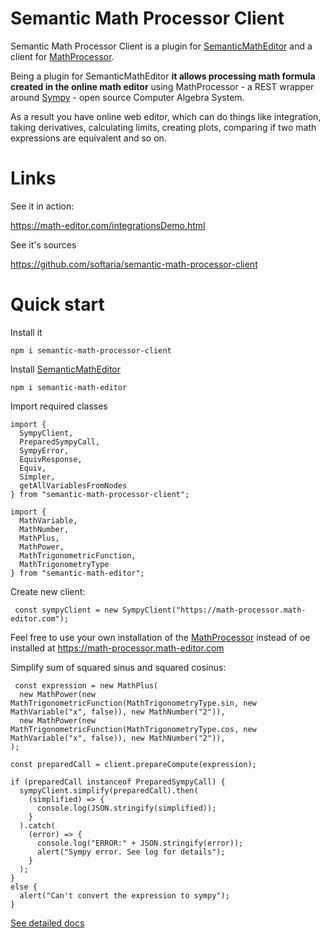 # Semantic Math Processor Client

Semantic Math Processor Client is a plugin for [SemanticMathEditor](https://github.com/softaria/semantic-math-editor) and a client for [MathProcessor](https://github.com/softaria/math-processor).

Being a plugin for SemanticMathEditor **it allows processing math formula created in the online math editor** using MathProcessor - a REST wrapper around [Sympy](https://sympy.org) - open source Computer Algebra System.

As a result you have online web editor, which can do things like integration, taking derivatives, calculating limits, creating plots, comparing if two math expressions are equivalent and so on.

# Links

See it in action:

https://math-editor.com/integrationsDemo.html

See it's sources

https://github.com/softaria/semantic-math-processor-client


# Quick start

Install it

```
npm i semantic-math-processor-client

```
Install [SemanticMathEditor](https://github.com/softaria/semantic-math-editor)

```
npm i semantic-math-editor
```

Import required classes

```
import {
  SympyClient,
  PreparedSympyCall,
  SympyError,
  EquivResponse,
  Equiv,
  Simpler,
  getAllVariablesFromNodes
} from "semantic-math-processor-client";

import { 
  MathVariable, 
  MathNumber, 
  MathPlus, 
  MathPower, 
  MathTrigonometricFunction, 
  MathTrigonometryType
} from "semantic-math-editor";

```

Create new client:

```
 const sympyClient = new SympyClient("https://math-processor.math-editor.com");

```

Feel free to use your own installation of the [MathProcessor](https://github.com/softaria/math-processor) instead of oe installed at https://math-processor.math-editor.com

Simplify sum of squared sinus and squared cosinus:

```
 const expression = new MathPlus(
  new MathPower(new MathTrigonometricFunction(MathTrigonometryType.sin, new MathVariable("x", false)), new MathNumber("2")),
  new MathPower(new MathTrigonometricFunction(MathTrigonometryType.cos, new MathVariable("x", false)), new MathNumber("2")),
);

const preparedCall = client.prepareCompute(expression);

if (preparedCall instanceof PreparedSympyCall) {
  sympyClient.simplify(preparedCall).then(
    (simplified) => {
      console.log(JSON.stringify(simplified));
    }
  ).catch(
    (error) => {
      console.log("ERROR:" + JSON.stringify(error));
      alert("Sympy error. See log for details");
    }
  );
}
else {
  alert("Can't convert the expression to sympy");
}
```

[See detailed docs](modules/_index_.html)



